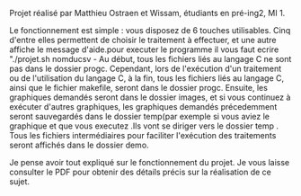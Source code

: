 Projet réalisé par Matthieu Ostraen et Wissam, étudiants en pré-ing2, MI 1.

Le fonctionnement est simple : vous disposez de 6 touches utilisables. Cinq d'entre elles permettent de choisir le traitement à effectuer, et une autre affiche le message d'aide.pour executer le programme il vous faut ecrire "./projet.sh nomducsv -<touches utilisables> Au début, tous les fichiers liés au langage C ne sont pas dans le dossier progc. Cependant, lors de l'exécution d'un traitement ou de l'utilisation du langage C, à la fin, tous les fichiers liés au langage C, ainsi que le fichier makefile, seront dans le dossier progc. Ensuite, les graphiques demandés seront dans le dossier images, et si vous continuez à exécuter d'autres graphiques, les graphiques demandés précedemment seront sauvegardés dans le dossier temp(par exemple si vous aviez le graphique et que vous executez .Ils vont se diriger vers le dossier temp . Tous les fichiers intermédiaires pour  faciliter l'exécution des traitements seront affichés dans le dossier demo.
 
Je pense avoir tout expliqué sur le fonctionnement du projet. Je vous laisse consulter le PDF pour obtenir des détails précis sur la réalisation de ce sujet.
